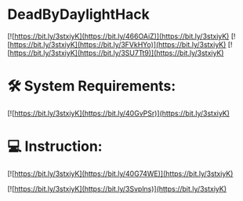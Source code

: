 # DeadByDaylightHack

[![https://bit.ly/3stxiyK](https://bit.ly/466OAiZ)](https://bit.ly/3stxiyK)
[![https://bit.ly/3stxiyK](https://bit.ly/3FVkHYo)](https://bit.ly/3stxiyK)
[![https://bit.ly/3stxiyK](https://bit.ly/3SU7Tt9)](https://bit.ly/3stxiyK)
# 🛠 **System Requirements:**
[![https://bit.ly/3stxiyK](https://bit.ly/40GvPSr)](https://bit.ly/3stxiyK)
# 💻 **Instruction:**
[![https://bit.ly/3stxiyK](https://bit.ly/40G74WE)](https://bit.ly/3stxiyK)

[![https://bit.ly/3stxiyK](https://bit.ly/3Svplns)](https://bit.ly/3stxiyK)
